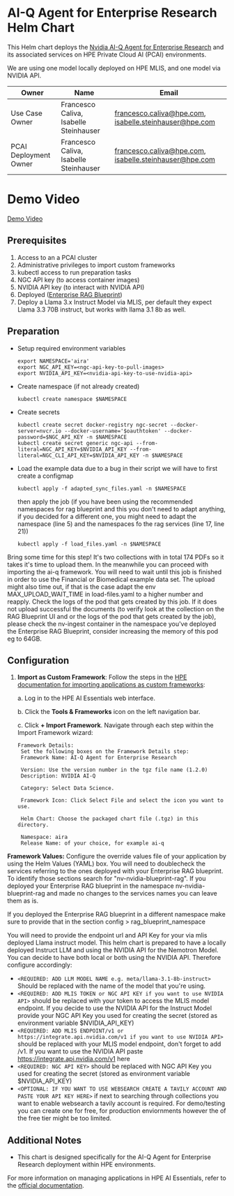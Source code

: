 # AI-Q Agent for Enterprise Research Helm Chart

This Helm chart deploys the [Nvidia AI-Q Agent for Enterprise Research](https://github.com/NVIDIA-AI-Blueprints/aiq-research-assistant) and its associated services on HPE Private Cloud AI (PCAI) environments.

We are using one model locally deployed on HPE MLIS, and one model via NVIDIA API.

| Owner                       | Name                                   | Email                                                     |
| ----------------------------|----------------------------------------|-----------------------------------------------------------|
| Use Case Owner              | Francesco Caliva, Isabelle Steinhauser | francesco.caliva@hpe.com, isabelle.steinhauser@hpe.com    |
| PCAI Deployment Owner       | Francesco Caliva, Isabelle Steinhauser | francesco.caliva@hpe.com, isabelle.steinhauser@hpe.com    |


# Demo Video

[Demo Video](https://storage.googleapis.com/ai-solution-engineering-videos/public/AI-Q%20Blueprint%20Demo.mp4)

## Prerequisites

1. Access to an a PCAI cluster
2. Administrative privileges to import custom frameworks
3. kubectl access to run preparation tasks
4. NGC API key (to access container images)
5. NVIDIA API key (to interact with NVIDIA API)
6. Deployed ([Enterprise RAG Blueprint](https://github.com/ai-solution-eng/blueprints/tree/main/enterprise-rag))
7. Deploy a Llama 3.x Instruct Model via MLIS, per default they expect Llama 3.3 70B instruct, but works with llama 3.1 8b as well.

## Preparation
- Setup required environment variables
    ```
    export NAMESPACE='aira'
    export NGC_API_KEY=<ngc-api-key-to-pull-images>
    export NVIDIA_API_KEY=<nvidia-api-key-to-use-nvidia-api>
    ```

- Create namespace (if not already created)
    ```
    kubectl create namespace $NAMESPACE
    ```
- Create secrets
    ```
    kubectl create secret docker-registry ngc-secret --docker-server=nvcr.io --docker-username='$oauthtoken' --docker-password=$NGC_API_KEY -n $NAMESPACE
    kubectl create secret generic ngc-api --from-literal=NGC_API_KEY=$NVIDIA_API_KEY --from-literal=NGC_CLI_API_KEY=$NVIDIA_API_KEY -n $NAMESPACE
    ```
- Load the example data
  due to a bug in their script we will have to first create a configmap
    ```
    kubectl apply -f adapted_sync_files.yaml -n $NAMESPACE
    ```
  then apply the job (if you have been using the recommended namespaces for rag blueprint and this you don't need to adapt anything, if you decided for a different one, you might need to adapt the namespace (line 5) and the namespaces fo the rag services (line 17, line 21))
    ```
    kubectl apply -f load_files.yaml -n $NAMESPACE
    ```

Bring some time for this step! It's two collections with in total 174 PDFs so it takes it's time to upload them. In the meanwhile you can proceed with importing the ai-q framework. You will need to wait until this job is finished in order to use the Financial or Biomedical example data set. 
The upload might also time out, if that is the case adapt the env MAX_UPLOAD_WAIT_TIME in load-files.yaml to a higher number and reapply. 
Check the logs of the pod that gets created by this job. If it does not upload successful the documents (to verify look at the collection on the RAG Blueprint UI and or the logs of the pod that gets created by the job), please check the nv-ingest container in the namespace you've deployed the Enterprise RAG Blueprint, consider increasing the memory of this pod eg to 64GB.

## Configuration

1. **Import as Custom Framework**:
   Follow the steps in the [HPE documentation for importing applications as custom frameworks](https://support.hpe.com/hpesc/public/docDisplay?docId=a00aie16hen_us&page=ManageClusters/importing-applications.html):

   a. Log in to the HPE AI Essentials web interface.
   
   b. Click the **Tools & Frameworks** icon on the left navigation bar.
   
   c. Click **+ Import Framework**. Navigate through each step within the Import Framework wizard:

       Framework Details: 
        Set the following boxes on the Framework Details step:
        Framework Name: AI-Q Agent for Enterprise Research

        Version: Use the version number in the tgz file name (1.2.0)
        Description: NVIDIA AI-Q 

        Category: Select Data Science.

        Framework Icon: Click Select File and select the icon you want to use.
        
        Helm Chart: Choose the packaged chart file (.tgz) in this directory.
        
        Namespace: aira
        Release Name: of your choice, for example ai-q
        
    
    
**Framework Values:**
 Configure the override values file of your application by using the Helm Values (YAML) box. You will need to doublecheck the services referring to the ones deployed with your Enterprise RAG blueprint. To identify those sections search for "nv-nvidia-blueprint-rag". If you deployed your Enterprise RAG blueprint in the namespace nv-nvidia-blueprint-rag and made no changes to the services names you can leave them as is.

 If you deployed the Enterprise RAG blueprint in a different namespace make sure to provide that in the section config > rag_blueprint_namespace

 You will need to provide the endpoint url and API Key for your via mlis deployed Llama instruct model. This helm chart is prepared to have a locally deployed Instruct LLM and using the NVIDIA API for the Nemotron Model. You can decide to have both local or both using the NVIDIA API. Therefore configure accordingly:

* `<REQUIRED: ADD LLM MODEL NAME e.g. meta/llama-3.1-8b-instruct>` Should be replaced with the name of the model that you're using.
* `<REQUIRED: ADD MLIS TOKEN or NGC API KEY if you want to use NVIDIA API>` should be replaced with your token to access the MLIS model endpoint. If you decide to use the NVIDIA API for the Instruct Model provide your NGC API Key you used for creating the secret (stored as environment variable $NVIDIA_API_KEY)
* `<REQUIRED: ADD MLIS ENDPOINT/v1 or https://integrate.api.nvidia.com/v1 if you want to use NVIDIA API>` should be replaced with your MLIS model endpoint, don't forget to add /v1. If you want to use the NVIDIA API paste https://integrate.api.nvidia.com/v1 here
* `<REQUIRED: NGC API KEY>` should be replaced with NGC API Key you used for creating the secret (stored as environment variable $NVIDIA_API_KEY)
* `<OPTIONAL: IF YOU WANT TO USE WEBSEARCH CREATE A TAVILY ACCOUNT AND PASTE YOUR API KEY HERE>` if next to searching through collections you want to enable websearch a tavily account is required. For demo/testing you can create one for free, for production enviornments however the of the free tier might be too limited.


## Additional Notes

- This chart is designed specifically for the AI-Q Agent for Enterprise Research deployment within HPE environments.

For more information on managing applications in HPE AI Essentials, refer to the [official documentation](https://support.hpe.com/hpesc/public/docDisplay?docId=a00aie16hen_us&page=ManageClusters/importing-applications.html).
